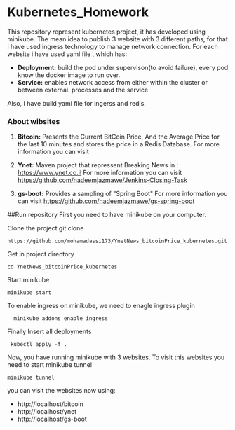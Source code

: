 # Kubernetes_Homework

This repository represent kubernetes project, it has developed using minikube.
The mean idea to publish 3 website with 3 different paths, for that i have used ingress technology to manage network connection.
For each website i have used yaml file , which has:
* **Deployment:** build the pod under supervison(to avoid failure), every pod know the docker image to run over.
* **Service:** enables network access from either within the cluster or between external. processes and the service

Also, I have build yaml file for ingerss and redis.

### About wibsites
1. **Bitcoin:**
Presents the Current BitCoin Price, And the Average Price for the last 10 minutes and stores the price in a Redis Database.
For more information you can visit 

2. **Ynet:**
Maven project that repressent Breaking News in : https://www.ynet.co.il
For more information you can visit  https://github.com/nadeemjazmawe/Jenkins-Closing-Task

3. **gs-boot:** 
Provides a sampling of "Spring Boot"
For more information you can visit https://github.com/nadeemjazmawe/gs-spring-boot



##Run repository
First you need to have minikube on your computer.

Clone the project
git clone 
```
https://github.com/mohamadassi173/YnetNews_bitcoinPrice_kubernetes.git
```
Get in project directory
```
cd YnetNews_bitcoinPrice_kubernetes
```
 
Start minikube
```
minikube start
```
To enable ingress on minikube, we need to enagle ingress plugin
```
  minikube addons enable ingress
```
Finally Insert all deployments
```
 kubectl apply -f .
```

Now, you have running minikube with 3 websites.
To visit this websites you need to start minikube tunnel 
```
minikube tunnel
```


you can visit the websites now using:
* http://localhost/bitcoin
* http://localhost/ynet
* http://localhost/gs-boot
